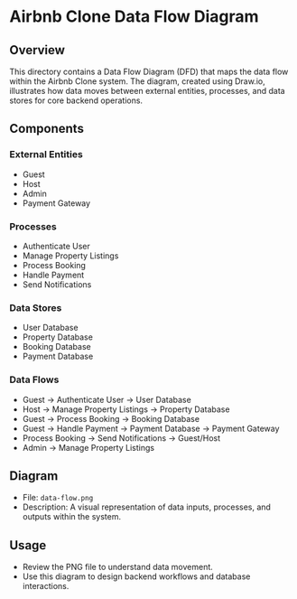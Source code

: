 # Airbnb Clone Data Flow Diagram

## Overview
This directory contains a Data Flow Diagram (DFD) that maps the data flow within the Airbnb Clone system. The diagram, created using Draw.io, illustrates how data moves between external entities, processes, and data stores for core backend operations.

## Components
### External Entities
- Guest
- Host
- Admin
- Payment Gateway

### Processes
- Authenticate User
- Manage Property Listings
- Process Booking
- Handle Payment
- Send Notifications

### Data Stores
- User Database
- Property Database
- Booking Database
- Payment Database

### Data Flows
- Guest → Authenticate User → User Database
- Host → Manage Property Listings → Property Database
- Guest → Process Booking → Booking Database
- Guest → Handle Payment → Payment Database → Payment Gateway
- Process Booking → Send Notifications → Guest/Host
- Admin → Manage Property Listings

## Diagram
- File: `data-flow.png`
- Description: A visual representation of data inputs, processes, and outputs within the system.

## Usage
- Review the PNG file to understand data movement.
- Use this diagram to design backend workflows and database interactions.

